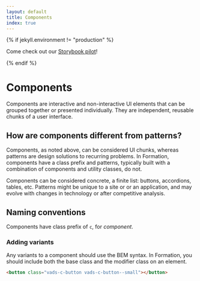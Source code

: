 ```yaml
---
layout: default
title: Components
index: true
---
```


{% if jekyll.environment != "production" %}
  <div class="vads-u-background-color--gold vads-u-padding--2">
    <p class="vads-u-font-size--lg vads-u-margin--0">Come check out our <a href="{{ site.baseurl }}/storybook" class="vads-u-color--link-default vads-u-font-weight--bold vads-u-text-decoration--none">Storybook pilot</a>!</p>
  </div>
{% endif %}

# Components

<div class="va-introtext" markdown="1">
Components are interactive and non-interactive UI elements that can be grouped together or presented individually. They are independent, reusable chunks of a user interface.
</div>

## How are components different from patterns?

Components, as noted above, can be considered UI chunks, whereas patterns are design solutions to recurring problems. In Formation, components have a class prefix and patterns, typically built with a combination of components and utility classes, do not.

Components can be considered concrete, a finite list: buttons, accordions, tables, etc. Patterns might be unique to a site or or an application, and may evolve with changes in technology or after competitive analysis.

## Naming conventions

Components have class prefix of `c`, for *component*.

### Adding variants

Any variants to a component should use the BEM syntax. In Formation, you should include both the base class and the modifier class on an element.

```html
<button class="vads-c-button vads-c-button--small"></button>
```
